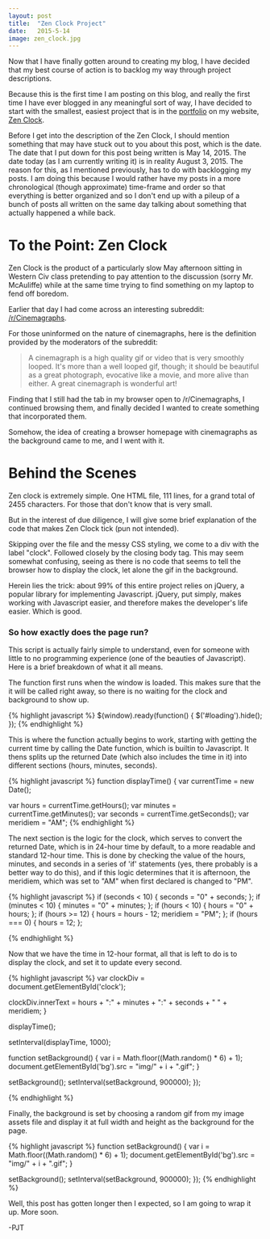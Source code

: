 ```yaml
---
layout: post
title:  "Zen Clock Project"
date:   2015-5-14
image: zen_clock.jpg
---
```


<p class="intro"><span class="dropcap">N</span>ow that I have finally gotten around to creating my blog, I have decided that my best course of action is to backlog my way through project descriptions.</p>

Because this is the first time I am posting on this blog, and really the first time I have ever blogged in any meaningful sort of way, I have decided to start with the smallest, easiest project that is in the [portfolio]("http://iampjt.com/#portfolio") on my website, [Zen Clock]("http://iampjt.com/projects/clock").

Before I get into the description of the Zen Clock, I should mention something that may have stuck out to you about this post, which is the date. The date that I put down for this post being written is May 14, 2015. The date today (as I am currently writing it) is in reality August 3, 2015. The reason for this, as I mentioned previously, has to do with backlogging my posts. I am doing this because I would rather have my posts in a more chronological (though approximate) time-frame and order so that everything is better organized and so I don't end up with a pileup of a bunch of posts all written on the same day talking about something that actually happened a while back.

# To the Point: Zen Clock
Zen Clock is the product of a particularly slow May afternoon sitting in Western Civ class pretending to pay attention to the discussion (sorry Mr. McAuliffe) while at the same time trying to find something on my laptop to fend off boredom.

Earlier that day I had come across an interesting subreddit: [/r/Cinemagraphs]("http://reddit.com/r/Cinemagraphs").

For those uninformed on the nature of cinemagraphs, here is the definition provided by the moderators of the subreddit:

<blockquote>
A cinemagraph is a high quality gif or video that is very smoothly looped. It's more than a well looped gif, though; it should be beautiful as a great photograph, evocative like a movie, and more alive than either. A great cinemagraph is wonderful art!
</blockquote>

Finding that I still had the tab in my browser open to /r/Cinemagraphs, I continued browsing them, and finally decided I wanted to create something that incorporated them.

Somehow, the idea of creating a browser homepage with cinemagraphs as the background came to me, and I went with it.

# Behind the Scenes
Zen clock is extremely simple. One HTML file, 111 lines, for a grand total of 2455 characters. For those that don't know that is very small.

But in the interest of due diligence, I will give some brief explanation of the code that makes Zen Clock tick (pun not intended).

Skipping over the file <head> and the messy CSS styling, we come to a div with the label "clock". Followed closely by the closing body tag. This may seem somewhat confusing, seeing as there is no code that seems to tell the browser how to display the clock, let alone the gif in the background.

Herein lies the trick: about 99% of this entire project relies on jQuery, a popular library for implementing Javascript. jQuery, put simply, makes working with Javascript easier, and therefore makes the developer's life easier. Which is good.

### So how exactly does the page run?

This script is actually fairly simple to understand, even for someone with little to no programming experience (one of the beauties of Javascript). Here is a brief breakdown of what it all means.

The function first runs when the window is loaded. This makes sure that the it will be called right away, so there is no waiting for the clock and background to show up.

{% highlight javascript %}
$(window).ready(function() {
  $('#loading').hide();
});
{% endhighlight %}

This is where the function actually begins to work, starting with getting the current time by calling the Date function, which is builtin to Javascript. It thens splits up the returned Date (which also includes the time in it) into different sections (hours, minutes, seconds).

{% highlight javascript %}
function displayTime() {
  var currentTime = new Date();

  var hours = currentTime.getHours();
  var minutes = currentTime.getMinutes();
  var seconds = currentTime.getSeconds();
  var meridiem = "AM";
{% endhighlight %}

The next section is the logic for the clock, which serves to convert the returned Date, which is in 24-hour time by default, to a more readable and standard 12-hour time. This is done by checking the value of the hours, minutes, and seconds in a series of 'if' statements (yes, there probably is a better way to do this), and if this logic determines that it is afternoon, the meridiem, which was set to "AM" when first declared is changed to "PM".

{% highlight javascript %}
if (seconds < 10) {
  seconds = "0" + seconds;
};
if (minutes < 10) {
  minutes = "0" + minutes;
};
if (hours < 10) {
  hours = "0" + hours;
};
if (hours >= 12) {
  hours = hours - 12;
  meridiem = "PM";
};
if (hours === 0) {
  hours = 12;
};

{% endhighlight %}


Now that we have the time in 12-hour format, all that is left to do is to display the clock, and set it to update every second.

{% highlight javascript %}
var clockDiv = document.getElementById('clock');

clockDiv.innerText = hours + ":" + minutes + ":" + seconds + " " + meridiem;
}

displayTime();

setInterval(displayTime, 1000);

function setBackground() {
var i = Math.floor((Math.random() * 6) + 1);
document.getElementById('bg').src = "img/" + i + ".gif";
}

setBackground();
setInterval(setBackground, 900000);
});

{% endhighlight %}

Finally, the background is set by choosing a random gif from my image assets file and display it at full width and height as the background for the page.

{% highlight javascript %}
function setBackground() {
  var i = Math.floor((Math.random() * 6) + 1);
  document.getElementById('bg').src = "img/" + i + ".gif";
}

setBackground();
setInterval(setBackground, 900000);
});
{% endhighlight %}


<span class="dropcap">W</span>ell, this post has gotten longer then I expected, so I am going to wrap it up. More soon.

-PJT
